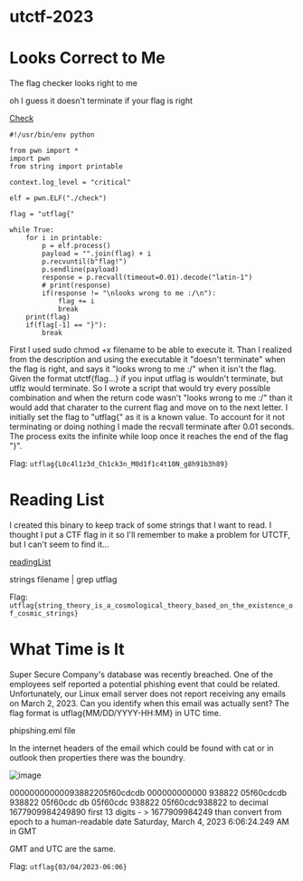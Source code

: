 # utctf-2023

# Looks Correct to Me

The flag checker looks right to me

oh I guess it doesn't terminate if your flag is right

[Check](https://github.com/noamgariani11/utctf-2023/blob/main/check)

```
#!/usr/bin/env python

from pwn import *
import pwn
from string import printable

context.log_level = "critical"

elf = pwn.ELF("./check")

flag = "utflag{"

while True:
    for i in printable:
        p = elf.process()
        payload = "".join(flag) + i
        p.recvuntil(b"flag!")
        p.sendline(payload)
        response = p.recvall(timeout=0.01).decode("latin-1")
        # print(response)
        if(response != "\nlooks wrong to me :/\n"):
            flag += i
            break
    print(flag)
    if(flag[-1] == "}"):
        break
```  

First I used sudo chmod +x filename to be able to execute it. Than I realized from the description and using the executable it "doesn't terminate" when the flag is right, and says it "looks wrong to me :/" when it isn't the flag. Given the format utctf{flag...} if you input utflag is wouldn't terminate, but utflz would terminate. So I wrote a script that would try every possible combination and when the return code wasn't "looks wrong to me :/" than it would add that charater to the current flag and move on to the next letter. I initially set the flag to "utflag{" as it is a known value. To account for it not terminating or doing nothing I made the recvall terminate after 0.01 seconds. The process exits the infinite while loop once it reaches the end of the flag "}".

Flag: ```utflag{L0c4l1z3d_Ch1ck3n_M0d1f1c4t10N_g8h91b3h89}```

# Reading List

I created this binary to keep track of some strings that I want to read. I thought I put a CTF flag in it so I'll remember to make a problem for UTCTF, but I can't seem to find it...

[readingList](https://github.com/noamgariani11/utctf-2023/blob/main/readingList)

strings filename | grep utflag

Flag: ```utflag{string_theory_is_a_cosmological_theory_based_on_the_existence_of_cosmic_strings}```

# What Time is It

Super Secure Company's database was recently breached. One of the employees self reported a potential phishing event that could be related. Unfortunately, our Linux email server does not report receiving any emails on March 2, 2023. Can you identify when this email was actually sent? The flag format is utflag{MM/DD/YYYY-HH:MM} in UTC time.

phipshing.eml file

In the internet headers of the email which could be found with cat or in outlook then properties there was the boundry.

![image](https://user-images.githubusercontent.com/91398631/224591833-aa61dfd3-9b18-4677-9df9-6af666879c28.png)

00000000000093882205f60cdcdb
000000000000 938822 05f60cdcdb
938822 05f60cdc db
05f60cdc 938822
05f60cdc938822 to decimal 
1677909984249890
first 13 digits - > 1677909984249
than convert from epoch to a human-readable date
Saturday, March 4, 2023 6:06:24.249 AM in GMT

GMT and UTC are the same.

Flag: ```utflag{03/04/2023-06:06}```

